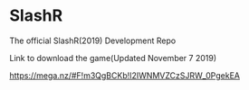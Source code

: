 # SlashR
The official SlashR(2019) Development Repo

Link to download the game(Updated November 7 2019)

https://mega.nz/#F!m3QgBCKb!I2IWNMVZCzSJRW_0PgekEA
